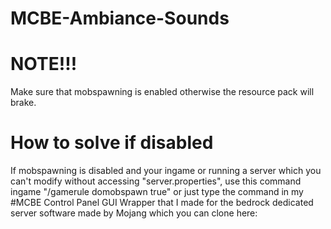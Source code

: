 # MCBE-Ambiance-Sounds


# NOTE!!! 

Make sure that mobspawning is enabled otherwise the resource pack will brake.

# How to solve if disabled

 If mobspawning is disabled and your ingame or running a server which you can't modify without accessing "server.properties",
use this command ingame "/gamerule domobspawn true" or just type the command in my #MCBE Control Panel GUI Wrapper that I made for the bedrock dedicated server 
software made by Mojang which you can clone here: 

